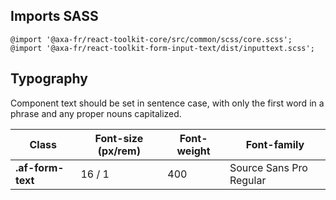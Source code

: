 ## Imports SASS

```
@import '@axa-fr/react-toolkit-core/src/common/scss/core.scss';
@import '@axa-fr/react-toolkit-form-input-text/dist/inputtext.scss';
```

## Typography

Component text should be set in sentence case, with only the first word in a phrase and any proper nouns capitalized.

| Class             | Font-size (px/rem) | Font-weight | Font-family             |
| ----------------- | ------------------ | ----------- | ----------------------- |
| **.af-form-text** | 16 / 1             | 400         | Source Sans Pro Regular |
